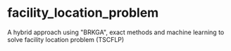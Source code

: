 # facility_location_problem
A hybrid approach using "BRKGA", exact methods and machine learning to solve facility location problem (TSCFLP)
